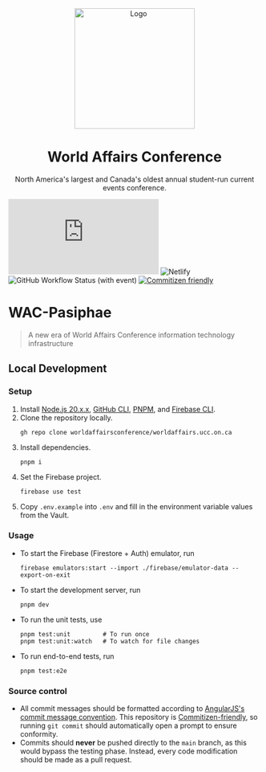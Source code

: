 <div align="center">
    <img src="https://i.imgur.com/NuFogo7.png" alt="Logo" width="240">
    <h1>World Affairs Conference</h1>
    <p>North America's largest and Canada's oldest annual student-run current events conference.</p>
</div>

![Codecov](https://img.shields.io/codecov/c/github/worldaffairsconference/worldaffairscon.org) ![Netlify](https://img.shields.io/netlify/4e98066d-e3af-45bd-8af5-e22bba156e34) ![GitHub Workflow Status (with event)](https://img.shields.io/github/actions/workflow/status/worldaffairsconference/worldaffairscon.org/deploy-prod.yaml) [![Commitizen friendly](https://img.shields.io/badge/commitizen-friendly-brightgreen.svg)](http://commitizen.github.io/cz-cli/)

# WAC-Pasiphae

> A new era of World Affairs Conference information technology infrastructure

## Local Development

### Setup

1. Install [Node.js 20.x.x](https://nodejs.org/en), [GitHub CLI](https://cli.github.com/), [PNPM](https://pnpm.io/installation), and [Firebase CLI](https://firebase.google.com/docs/cli).
2. Clone the repository locally.
    ```shell
    gh repo clone worldaffairsconference/worldaffairs.ucc.on.ca
    ```
3. Install dependencies.
    ```shell
    pnpm i
    ```
4. Set the Firebase project.
    ```
    firebase use test
    ```
5. Copy `.env.example` into `.env` and fill in the environment variable values from the Vault.

### Usage

-   To start the Firebase (Firestore + Auth) emulator, run
    ```shell
    firebase emulators:start --import ./firebase/emulator-data --export-on-exit
    ```
-   To start the development server, run
    ```shell
    pnpm dev
    ```
-   To run the unit tests, use
    ```shell
    pnpm test:unit         # To run once
    pnpm test:unit:watch   # To watch for file changes
    ```
-   To run end-to-end tests, run
    ```
    pnpm test:e2e
    ```

### Source control

-   All commit messages should be formatted according to [AngularJS's commit message convention](https://github.com/angular/angular.js/blob/master/DEVELOPERS.md#-git-commit-guidelines). This repository is [Commitizen-friendly](https://github.com/commitizen/cz-cli), so running `git commit` should automatically open a prompt to ensure conformity.
-   Commits should **never** be pushed directly to the `main` branch, as this would bypass the testing phase. Instead, every code modification should be made as a pull request.

